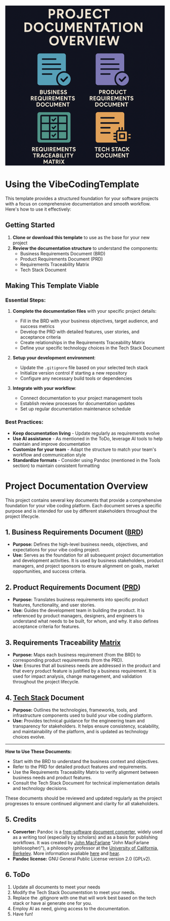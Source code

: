 ![Documentation](Documentation.png)

# Using the VibeCodingTemplate

This template provides a structured foundation for your software projects with a focus on comprehensive documentation and smooth workflow. Here's how to use it effectively:

## Getting Started

1. **Clone or download this template** to use as the base for your new project
2. **Review the documentation structure** to understand the components:
   - Business Requirements Document (BRD)
   - Product Requirements Document (PRD)
   - Requirements Traceability Matrix
   - Tech Stack Document

## Making This Template Viable

### Essential Steps:

1. **Complete the documentation files** with your specific project details:

   - Fill in the BRD with your business objectives, target audience, and success metrics
   - Develop the PRD with detailed features, user stories, and acceptance criteria
   - Create relationships in the Requirements Traceability Matrix
   - Define your specific technology choices in the Tech Stack Document
2. **Setup your development environment**:

   - Update the `.gitignore` file based on your selected tech stack
   - Initialize version control if starting a new repository
   - Configure any necessary build tools or dependencies
3. **Integrate with your workflow**:

   - Connect documentation to your project management tools
   - Establish review processes for documentation updates
   - Set up regular documentation maintenance schedule

### Best Practices:

- **Keep documentation living** - Update regularly as requirements evolve
- **Use AI assistance** - As mentioned in the ToDo, leverage AI tools to help maintain and improve documentation
- **Customize for your team** - Adapt the structure to match your team's workflow and communication style
- **Standardize formats** - Consider using Pandoc (mentioned in the Tools section) to maintain consistent formatting

# Project Documentation Overview

This project contains several key documents that provide a comprehensive foundation for your vibe coding platform. Each document serves a specific purpose and is intended for use by different stakeholders throughout the project lifecycle.

## 1. Business Requirements Document ([BRD](./Documents/Business_Requirements_Document.md))

- **Purpose:** Defines the high-level business needs, objectives, and expectations for your vibe coding project.
- **Use:** Serves as the foundation for all subsequent project documentation and development activities. It is used by business stakeholders, product managers, and project sponsors to ensure alignment on goals, market opportunities, and success criteria.

## 2. Product Requirements Document ([PRD](./Documents/Product_Requirements_Document.md))

- **Purpose:** Translates business requirements into specific product features, functionality, and user stories.
- **Use:** Guides the development team in building the product. It is referenced by product managers, designers, and engineers to understand what needs to be built, for whom, and why. It also defines acceptance criteria for features.

## 3. Requirements Traceability [Matrix](./Documents/Requirements_Traceability_Matrix.md)

- **Purpose:** Maps each business requirement (from the BRD) to corresponding product requirements (from the PRD).
- **Use:** Ensures that all business needs are addressed in the product and that every product feature is justified by a business requirement. It is used for impact analysis, change management, and validation throughout the project lifecycle.

## 4. [Tech Stack](./Documentation/Tech_Stack_Document.md) Document

- **Purpose:** Outlines the technologies, frameworks, tools, and infrastructure components used to build your vibe coding platform.
- **Use:** Provides technical guidance for the engineering team and transparency for stakeholders. It helps ensure consistency, scalability, and maintainability of the platform, and is updated as technology choices evolve.

---

**How to Use These Documents:**

- Start with the BRD to understand the business context and objectives.
- Refer to the PRD for detailed product features and requirements.
- Use the Requirements Traceability Matrix to verify alignment between business needs and product features.
- Consult the Tech Stack Document for technical implementation details and technology decisions.

These documents should be reviewed and updated regularly as the project progresses to ensure continued alignment and clarity for all stakeholders.

## 5. Credits

- **Converter:** Pandoc is a [free-software](https://en.wikipedia.org/wiki/Free_software "Free software") [document converter](https://en.wikipedia.org/wiki/Document_converter "Document converter"), widely used as a writing tool (especially by scholars) and as a basis for publishing workflows. It was created by [John MacFarlane](https://en.wikipedia.org/wiki/John_MacFarlane_(philosopher)) "John MacFarlane (philosopher)"), a philosophy professor at the [University of California, Berkeley](https://en.wikipedia.org/wiki/University_of_California,_Berkeley "University of California, Berkeley"). More information avaliable [here](https://en.wikipedia.org/wiki/Pandoc) and [hear](https://pandoc.org/index.html).
- **Pandoc license:** GNU General Public License version 2.0 (GPLv2).

## 6. ToDo

1. Update all documents to meet your needs
2. Modify the Tech Stack Documentstion to meet your needs.
3. Replace the .gitignore with one that will work best based on the tech stack or have ai generate one for you.
4. Employ AI as need, giving access to the documentation.
5. Have fun!
